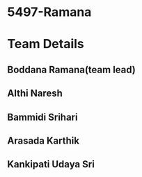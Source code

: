 # 5497-Ramana

# Team Details
  ## Boddana Ramana(team lead)
  ## Althi Naresh
  ## Bammidi Srihari
  ## Arasada Karthik
  ## Kankipati Udaya Sri
